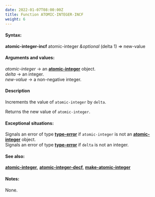 ```yaml
---
date: 2022-01-07T08:00:00Z
title: Function ATOMIC-INTEGER-INCF
weight: 6
---
```


#### Syntax:

**atomic-integer-incf** atomic-integer *&optional* (delta 1) => new-value

#### Arguments and values:

*atomic-integer* -> an [**atomic-integer**](../atomic-integer)
object.\
*delta* -> an integer.\
*new-value* -> a non-negative integer.

#### Description

Increments the value of `atomic-integer` by `delta`.

Returns the new value of `atomic-integer`.

#### Exceptional situations:

Signals an error of type
[**type-error**](http://www.lispworks.com/documentation/HyperSpec/Body/e_tp_err.htm#type-error)
if `atomic-integer` is not an [**atomic-integer**](../atomic-integer)
object.\
Signals an error of type
[**type-error**](http://www.lispworks.com/documentation/HyperSpec/Body/e_tp_err.htm#type-error)
if `delta` is not an integer.

#### See also:

[**atomic-integer**](../atomic-integer),
[**atomic-integer-decf**](../atomic-integer-decf),
[**make-atomic-integer**](../make-atomic-integer)

#### Notes:

None.
